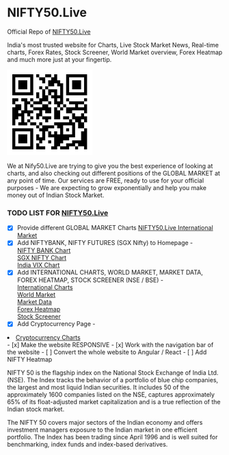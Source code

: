 # NIFTY50.Live
Official Repo of <a href = "https://nifty50.live/">NIFTY50.Live</a>

India's most trusted website for Charts, Live Stock Market News, Real-time charts, Forex Rates, Stock Screener, World Market overview, Forex Heatmap and much more just at your fingertip.

![QR Code](https://raw.githubusercontent.com/sarnav98/nifty50/main/qr.png)

We at Nify50.Live are trying to give you the best experience of looking at charts, and also checking out different positions of the GLOBAL MARKET at any point of time.
Our services are FREE, ready to use for your official purposes - We are expecting to grow exponentially and help you make money out of Indian Stock Market.

### TODO LIST FOR <a href = "https://nifty50.live/">NIFTY50.Live</a>

- [x] Provide different GLOBAL MARKET Charts <a href = "https://nifty50.live/international">NIFTY50.Live International Market</a>
- [x] Add NIFTYBANK, NIFTY FUTURES (SGX Nifty) to Homepage - <li><a href="https://nifty50.live/banknifty">NIFTY BANK Chart</a></li>
                  <li><a href="https://nifty50.live/sgxnifty/">SGX NIFTY Chart</a></li>
                  <li><a href="https://nifty50.live/indiavix/">India VIX Chart</a></li>
- [x] Add INTERNATIONAL CHARTS, WORLD MARKET, MARKET DATA, FOREX HEATMAP, STOCK SCREENER (NSE / BSE) - <li><a href="https://nifty50.live/international/">International Charts</a></li>
              <li><a href="https://nifty50.live/worldmarket/">World Market</a></li>
           <li><a href="https://nifty50.live/marketdata/">Market Data</a></li>
              <li><a href="https://nifty50.live/forexheatmap/">Forex Heatmap</a></li>
             <li> <a href="https://nifty50.live/stockscreener/">Stock Screener</a></li>
- [x] Add Cryptocurrency Page - 
<li><a href="https://nifty50.live/crypto/">Cryptocurrency Charts</a></li>
- [x] Make the website RESPONSIVE
- [x] Work with the navigation bar of the website
- [ ] Convert the whole website to Angular / React
- [ ] Add NIFTY Heatmap

NIFTY 50 is the flagship index on the National Stock Exchange of India Ltd. (NSE). The Index tracks the behavior of a portfolio of blue chip companies, the largest and most liquid Indian securities. It includes 50 of the approximately 1600 companies listed on the NSE, captures approximately 65% of its float-adjusted market capitalization and is a true reflection of the Indian stock market.

The NIFTY 50 covers major sectors of the Indian economy and offers investment managers exposure to the Indian market in one efficient portfolio. The Index has been trading since April 1996 and is well suited for benchmarking, index funds and index-based derivatives.
